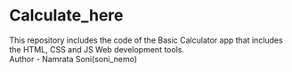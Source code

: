 # Calculate_here
This repository includes the code of the Basic Calculator app that includes the HTML, CSS and JS Web development tools. 
<br>
Author - Namrata Soni(soni_nemo)
